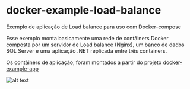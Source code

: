 # docker-example-load-balance
Exemplo de aplicação de Load balance para uso com Docker-compose

Esse exemplo monta basicamente uma rede de contâiners Docker composta por um servidor de Load balance (Nginx), um banco de dados SQL Server e uma aplicação .NET replicada entre três containers.

Os contâiners de aplicação, foram montados a partir do projeto [docker-example-app](https://github.com/rafaeldalsenter/docker-example-app)

![alt text](https://github.com/rafaeldalsenter/docker-example-load-balance/blob/master/Exemplo_container_docker.PNG)
